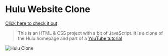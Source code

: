 # Hulu Website Clone
[Click here to check it out](https://amanda-3329.github.io/hulu-clone-css-html/)

> This is an HTML & CSS project with a bit of JavaScript. It is a clone of the Hulu homepage and part of a [YouTube tutorial](https://www.youtube.com/watch?v=9OVLaEjY-Rc)

![Hulu Clone](/img/screen.png 'Hulu Clone')
